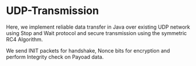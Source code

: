 # UDP-Transmission

Here, we implement reliable data transfer in Java over existing UDP network using Stop and Wait protocol and secure transmission using the symmetric RC4 Algorithm.

We send INIT packets for handshake, Nonce bits for encryption and perform Integrity check on Payoad data. 

